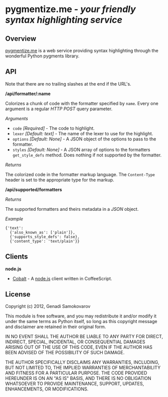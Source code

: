 # **pygmentize.me** - _your friendly syntax highlighting service_

## Overview

[pygmentize.me](http://pygmentize.me) is a web service providing syntax highlighting through the wonderful Python pygments library.

## API

Note that there are no trailing slashes at the end if the URL's.

**/api/formatter/:name**

Colorizes a chunk of code with the formatter specified by `name`. Every one argument is a regular *HTTP POST* query parameter.

*Arguments*

- `code` _[Required]_ - The code to highlight.
- `lexer` _[Default: text]_ - The name of the lexer to use for the highlight.
- `options` _[Default: None]_ - A JSON object of the options to pass to the formatter.
- `styles` _[Default: None]_  - A JSON array of options to the formatters `get_style_defs` method. Does nothing if not supported by the formatter.

*Returns*

The colorized code in the formatter markup language. The `Content-Type` header is set to the appropriate type for the markup.

**/api/supported/formatters**

*Returns*

The supported formatters and theirs metadata in a *JSON* object.

*Example*

    {'text':
      {'also_known_as': ['plain']},
      {'supports_style_defs': false},
      {'content_type': 'text/plain'}}

## Clients

**node.js**

- [Cobalt](https://github.com/gsamokovarov/cobalt) - A [node.js](http://nodejs.org) client written in CoffeeScript.

## License

Copyright (c) 2012, Genadi Samokovarov

This module is free software, and you may redistribute it and/or modify
it under the same terms as Python itself, so long as this copyright message
and disclaimer are retained in their original form.
 
IN NO EVENT SHALL THE AUTHOR BE LIABLE TO ANY PARTY FOR DIRECT, INDIRECT,
SPECIAL, INCIDENTAL, OR CONSEQUENTIAL DAMAGES ARISING OUT OF THE USE OF
THIS CODE, EVEN IF THE AUTHOR HAS BEEN ADVISED OF THE POSSIBILITY OF SUCH
DAMAGE.
 
THE AUTHOR SPECIFICALLY DISCLAIMS ANY WARRANTIES, INCLUDING, BUT NOT
LIMITED TO, THE IMPLIED WARRANTIES OF MERCHANTABILITY AND FITNESS FOR A
PARTICULAR PURPOSE.  THE CODE PROVIDED HEREUNDER IS ON AN "AS IS" BASIS,
AND THERE IS NO OBLIGATION WHATSOEVER TO PROVIDE MAINTENANCE,
SUPPORT, UPDATES, ENHANCEMENTS, OR MODIFICATIONS.

